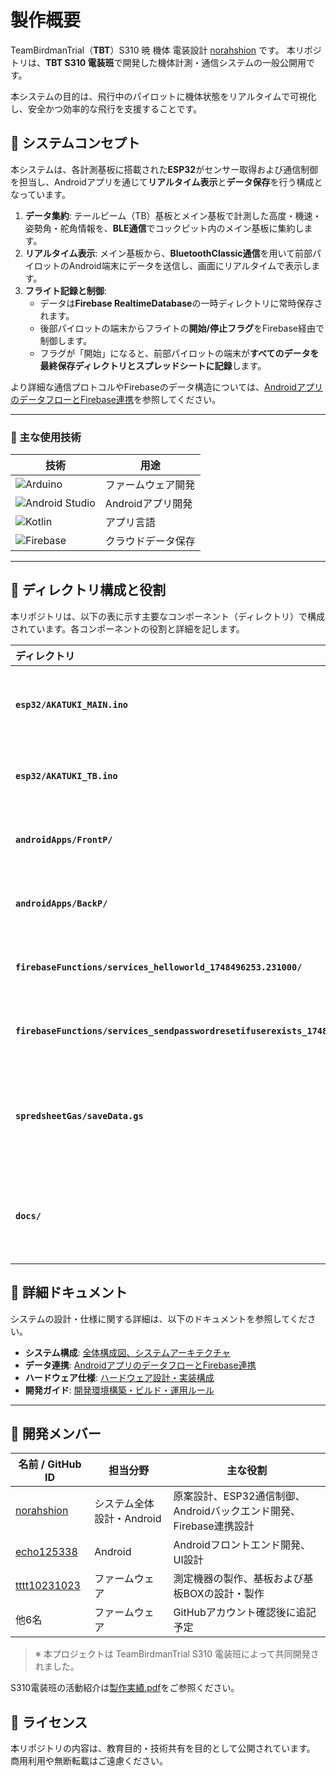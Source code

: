 # 製作概要

TeamBirdmanTrial（**TBT**）S310 暁 機体 電装設計 [norahshion](https://github.com/norahshion) です。
本リポジトリは、**TBT S310 電装班**で開発した機体計測・通信システムの一般公開用です。

本システムの目的は、飛行中のパイロットに機体状態をリアルタイムで可視化し、安全かつ効率的な飛行を支援することです。

## 🚀 システムコンセプト

本システムは、各計測基板に搭載された**ESP32**がセンサー取得および通信制御を担当し、Androidアプリを通じて**リアルタイム表示**と**データ保存**を行う構成となっています。

1. **データ集約**: テールビーム（TB）基板とメイン基板で計測した高度・機速・姿勢角・舵角情報を、**BLE通信**でコックピット内のメイン基板に集約します。
2. **リアルタイム表示**: メイン基板から、**BluetoothClassic通信**を用いて前部パイロットのAndroid端末にデータを送信し、画面にリアルタイムで表示します。
3. **フライト記録と制御**:
    * データは**Firebase RealtimeDatabase**の一時ディレクトリに常時保存されます。
    * 後部パイロットの端末からフライトの**開始/停止フラグ**をFirebase経由で制御します。
    * フラグが「開始」になると、前部パイロットの端末が**すべてのデータを最終保存ディレクトリとスプレッドシートに記録**します。

より詳細な通信プロトコルやFirebaseのデータ構造については、[AndroidアプリのデータフローとFirebase連携](./docs/data_flow.md)を参照してください。

---

### 🧩 主な使用技術

| 技術 | 用途 |
|------|------|
| ![Arduino](https://img.shields.io/badge/-Arduino-00979D?logo=arduino&logoColor=white) | ファームウェア開発 |
| ![Android Studio](https://img.shields.io/badge/-Android%20Studio-3DDC84?logo=android-studio&logoColor=white) | Androidアプリ開発 |
| ![Kotlin](https://img.shields.io/badge/-Kotlin-7F52FF?logo=kotlin&logoColor=white) | アプリ言語 |
| ![Firebase](https://img.shields.io/badge/-Firebase-FFCA28?logo=firebase&logoColor=black) | クラウドデータ保存 |

---

## 📁 ディレクトリ構成と役割

本リポジトリは、以下の表に示す主要なコンポーネント（ディレクトリ）で構成されています。各コンポーネントの役割と詳細を記します。

| ディレクトリ | 役割 | 詳細 |
| :--- | :--- | :--- |
| **`esp32/AKATUKI_MAIN.ino`** | **ESP32ファームウェア** | メイン基板の制御プログラム |
| **`esp32/AKATUKI_TB.ino`** | **ESP32ファームウェア** | TB基板の制御プログラム |
| **`androidApps/FrontP/`** | **Androidアプリ** | 前部パイロット用アプリ |
| **`androidApps/BackP/`** | **Androidアプリ** | 後部パイロット用アプリ |
| **`firebaseFunctions/services_helloworld_1748496253.231000/`** | **Firebase Functions** | 認証コードのチェック機能 |
| **`firebaseFunctions/services_sendpasswordresetifuserexists_1748518185.584000/`** | **Firebase Functions** | 登録状態のチェック機能 |
| **`spredsheetGas/saveData.gs`** | **データ保存スクリプト (GAS)** | Googleスプレッドシートへのデータ保存処理 |
| **`docs/`** | **ドキュメント (Markdown)** | 本プロジェクトの詳細ドキュメント |
<!--
TODO動作動画も加えるか検討
TODO./vscodeも加える
使用語句まとめたドキュメントを作り、TB基板やERなどの用語を前提なく使えるようにする？
-->

## 📘 詳細ドキュメント

システムの設計・仕様に関する詳細は、以下のドキュメントを参照してください。

* **システム構成**: [全体構成図、システムアーキテクチャ](./docs/architecture.md)
* **データ連携**: [AndroidアプリのデータフローとFirebase連携](./docs/data_flow.md)
* **ハードウェア仕様**: [ハードウェア設計・実装構成](./docs/hardware_spec.md)
* **開発ガイド**: [開発環境構築・ビルド・運用ルール](./docs/development_guide.md)

---

## 👥 開発メンバー

| 名前 / GitHub ID | 担当分野 | 主な役割 |
|------------------|-----------|-----------|
| [norahshion](https://github.com/norahshion) | システム全体設計・Android | 原案設計、ESP32通信制御、Androidバックエンド開発、Firebase連携設計 |
| [echo125338](https://github.com/echo125338) | Android | Androidフロントエンド開発、UI設計 |
| [tttt10231023](https://github.com/tttt10231023) | ファームウェア | 測定機器の製作、基板および基板BOXの設計・製作 |
| 他6名 | ファームウェア | GitHubアカウント確認後に追記予定 |

> ※ 本プロジェクトは TeamBirdmanTrial S310 電装班によって共同開発されました。

S310電装班の活動紹介は[製作実績.pdf](https://drive.google.com/file/d/1oXdjaeTpDY14w4dTRbWsmmrn15XHOLD9/view?usp=sharing)をご参照ください。

## 🏁 ライセンス

本リポジトリの内容は、教育目的・技術共有を目的として公開されています。
商用利用や無断転載はご遠慮ください。
